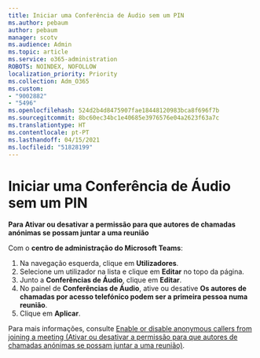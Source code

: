 ```yaml
---
title: Iniciar uma Conferência de Áudio sem um PIN
ms.author: pebaum
author: pebaum
manager: scotv
ms.audience: Admin
ms.topic: article
ms.service: o365-administration
ROBOTS: NOINDEX, NOFOLLOW
localization_priority: Priority
ms.collection: Adm_O365
ms.custom:
- "9002882"
- "5496"
ms.openlocfilehash: 524d2b4d8475907fae18448120983bca8f696f7b
ms.sourcegitcommit: 8bc60ec34bc1e40685e3976576e04a2623f63a7c
ms.translationtype: HT
ms.contentlocale: pt-PT
ms.lasthandoff: 04/15/2021
ms.locfileid: "51828199"
---
```

# <a name="start-an-audio-conference-without-a-pin"></a>Iniciar uma Conferência de Áudio sem um PIN

**Para Ativar ou desativar a permissão para que autores de chamadas anónimas se possam juntar a uma reunião**

Com o **centro de administração do Microsoft Teams**:

1. Na navegação esquerda, clique em **Utilizadores**.
2. Selecione um utilizador na lista e clique em **Editar** no topo da página.
3. Junto a **Conferências de Áudio**, clique em **Editar**.
4. No painel de **Conferências de Áudio**, ative ou desative **Os autores de chamadas por acesso telefónico podem ser a primeira pessoa numa reunião**.
5. Clique em **Aplicar**.

Para mais informações, consulte [Enable or disable anonymous callers from joining a meeting (Ativar ou desativar a permissão para que autores de chamadas anónimas se possam juntar a uma reunião)](https://docs.microsoft.com/microsoftteams/start-an-audio-conference-over-the-phone-without-a-pin-in-teams).
